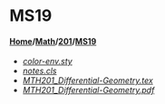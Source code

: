 # MS19
#### [Home](../../..)/[Math](../..)/[201](..)/[MS19]()
- [_color-env.sty_](color-env.sty)
- [_notes.cls_](notes.cls)
- [_MTH201_Differential-Geometry.tex_](MTH201_Differential-Geometry.tex)
- [_MTH201_Differential-Geometry.pdf_](MTH201_Differential-Geometry.pdf)
